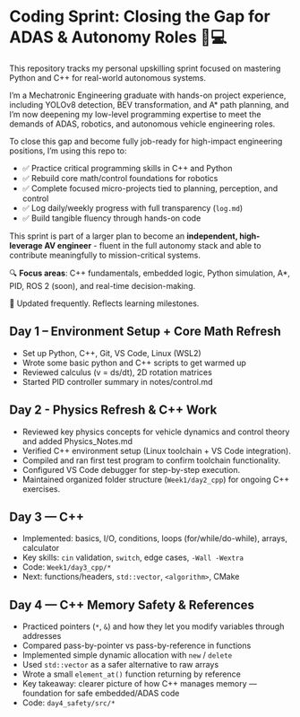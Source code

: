# Coding Sprint: Closing the Gap for ADAS & Autonomy Roles 🚗💻

This repository tracks my personal upskilling sprint focused on mastering Python and C++ for real-world autonomous systems.

I’m a Mechatronic Engineering graduate with hands-on project experience, including YOLOv8 detection, BEV transformation, and A* path planning, and I’m now deepening my low-level programming expertise to meet the demands of ADAS, robotics, and autonomous vehicle engineering roles.

To close this gap and become fully job-ready for high-impact engineering positions, I’m using this repo to:

- ✅ Practice critical programming skills in C++ and Python
- ✅ Rebuild core math/control foundations for robotics
- ✅ Complete focused micro-projects tied to planning, perception, and control
- ✅ Log daily/weekly progress with full transparency (`log.md`)
- ✅ Build tangible fluency through hands-on code

This sprint is part of a larger plan to become an **independent, high-leverage AV engineer** - fluent in the full autonomy stack and able to contribute meaningfully to mission-critical systems.

🔍 **Focus areas**: C++ fundamentals, embedded logic, Python simulation, A*, PID, ROS 2 (soon), and real-time decision-making.

📌 Updated frequently. Reflects learning milestones.

## Day 1 – Environment Setup + Core Math Refresh

- Set up Python, C++, Git, VS Code, Linux (WSL2)
- Wrote some basic python and C++ scripts to get warmed up
- Reviewed calculus (v = ds/dt), 2D rotation matrices
- Started PID controller summary in notes/control.md


## Day 2 - Physics Refresh & C++ Work
- Reviewed key physics concepts for vehicle dynamics and control theory and added Physics_Notes.md
- Verified C++ environment setup (Linux toolchain + VS Code integration).
- Compiled and ran first test program to confirm toolchain functionality.
- Configured VS Code debugger for step-by-step execution.
- Maintained organized folder structure (`Week1/day2_cpp`) for ongoing C++ exercises.


## Day 3 — C++
- Implemented: basics, I/O, conditions, loops (for/while/do-while), arrays, calculator
- Key skills: `cin` validation, `switch`, edge cases, `-Wall -Wextra`
- Code: `Week1/day3_cpp/*`
- Next: functions/headers, `std::vector`, `<algorithm>`, CMake

## Day 4 — C++ Memory Safety & References
- Practiced pointers (`*`, `&`) and how they let you modify variables through addresses  
- Compared pass-by-pointer vs pass-by-reference in functions  
- Implemented simple dynamic allocation with `new` / `delete`  
- Used `std::vector` as a safer alternative to raw arrays  
- Wrote a small `element_at()` function returning by reference  
- Key takeaway: clearer picture of how C++ manages memory — foundation for safe embedded/ADAS code
- Code: `day4_safety/src/*`


